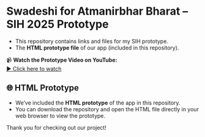 # Swadeshi for Atmanirbhar Bharat – SIH 2025 Prototype
- This repository contains links and files for my SIH prototype.
- The **HTML prototype file** of our app (included in this repository).

📹 **Watch the Prototype Video on YouTube:**  
[▶️ Click here to watch](https://youtu.be/CdUEknsv3sM)

## 🌐 HTML Prototype
- We’ve included the **HTML prototype** of the app in this repository.   
- You can download the repository and open the HTML file directly in your web browser to view the prototype.

Thank you for checking out our project!
